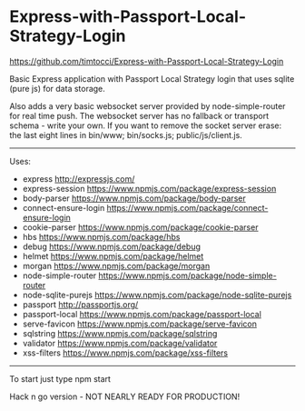 # Express-with-Passport-Local-Strategy-Login
https://github.com/timtocci/Express-with-Passport-Local-Strategy-Login

Basic Express application with Passport Local Strategy login that uses sqlite (pure js) for data storage.

Also adds a very basic websocket server provided by node-simple-router for real time push. The websocket server 
has no fallback or transport schema - write your own. If you want to remove the socket server erase: the last 
eight lines in bin/www; bin/socks.js; public/js/client.js. 

---
Uses:
*  express    http://expressjs.com/
*  express-session    https://www.npmjs.com/package/express-session
*  body-parser    https://www.npmjs.com/package/body-parser
*  connect-ensure-login    https://www.npmjs.com/package/connect-ensure-login
*  cookie-parser    https://www.npmjs.com/package/cookie-parser
*  hbs    https://www.npmjs.com/package/hbs
*  debug    https://www.npmjs.com/package/debug
*  helmet    https://www.npmjs.com/package/helmet
*  morgan    https://www.npmjs.com/package/morgan
*  node-simple-router    https://www.npmjs.com/package/node-simple-router
*  node-sqlite-purejs    https://www.npmjs.com/package/node-sqlite-purejs
*  passport    http://passportjs.org/
*  passport-local     https://www.npmjs.com/package/passport-local
*  serve-favicon     https://www.npmjs.com/package/serve-favicon
*  sqlstring     https://www.npmjs.com/package/sqlstring
*  validator     https://www.npmjs.com/package/validator
*  xss-filters     https://www.npmjs.com/package/xss-filters

---
To start just type npm start

Hack n go version - NOT NEARLY READY FOR PRODUCTION!